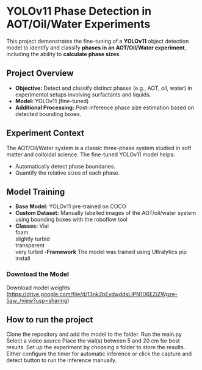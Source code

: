 # YOLOv11 Phase Detection in AOT/Oil/Water Experiments

This project demonstrates the fine-tuning of a **YOLOv11** object detection model to identify and classify **phases in an AOT/Oil/Water experiment**, 
including the ability to **calculate phase sizes**.

## Project Overview

- **Objective:** Detect and classify distinct phases (e.g., AOT, oil, water) in experimental setups involving surfactants and liquids.
- **Model:** YOLOv11 (fine-tuned)
- **Additional Processing:** Post-inference phase size estimation based on detected bounding boxes.

## Experiment Context

The AOT/Oil/Water system is a classic three-phase system studied in soft matter and colloidal science. The fine-tuned YOLOv11 model helps:

- Automatically detect phase boundaries.
- Quantify the relative sizes of each phase.

##  Model Training

- **Base Model:** YOLOv11 pre-trained on COCO
- **Custom Dataset:** Manually labelled images of the AOT/oil/water system using bounding boxes with the roboflow tool
- **Classes:**
  Vial  
  foam  
  slightly turbid  
  transparent  
  very turbid
-**Framework** The model was trained using Ultralytics pip install

###  Download the Model

Download model weights (https://drive.google.com/file/d/13nk2bEvdwddsLIPN1D6EZjZWgze-5aw_/view?usp=sharing)


## How to run the project

  Clone the repository and add the model to the folder.
  Run the main.py
  Select a video source
  Place the vial(s) between 5 and 20 cm for best results.
  Set up the experiment by choosing a folder to store the results.
  Either configure the timer for automatic inference or click the capture and detect button to run the inference manually.
